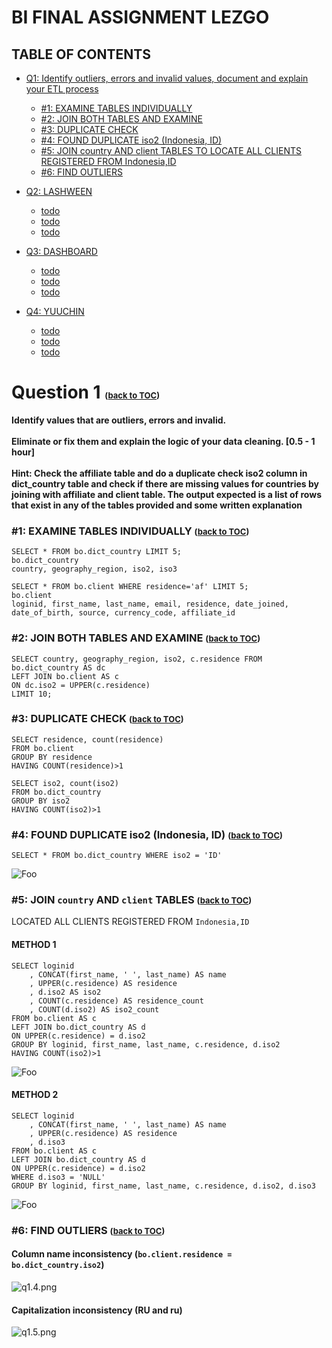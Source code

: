 # BI FINAL ASSIGNMENT LEZGO
<div id="toc"></div>

## TABLE OF CONTENTS
* [Q1: Identify outliers, errors and invalid values, document and explain your ETL process](#q1)
    * [#1: EXAMINE TABLES INDIVIDUALLY](#q1s1)
    * [#2: JOIN BOTH TABLES AND EXAMINE](#q1s2)
    * [#3: DUPLICATE CHECK](#q1s3)
    * [#4: FOUND DUPLICATE iso2 (Indonesia, ID)](#q1s4)
    * [#5: JOIN country AND client TABLES TO LOCATE ALL CLIENTS REGISTERED FROM Indonesia,ID](#q1s5)
    * [#6: FIND OUTLIERS](#q1s6)

* [Q2: LASHWEEN](#q2)
    * [todo](#)
    * [todo](#)
    * [todo](#)

* [Q3: DASHBOARD](#q3)
    * [todo](#)
    * [todo](#)
    * [todo](#)
    
* [Q4: YUUCHIN](#q4)
    * [todo](#)
    * [todo](#)
    * [todo](#)

<div id="q1"></div>

# Question 1  <span style="font-size:small">([back to TOC](#toc))</span>

**Identify values that are outliers, errors and invalid.
<br><br>
Eliminate or fix them and explain the logic of your data cleaning. [0.5 - 1 hour]
<br><br>
Hint: Check the affiliate table and do a duplicate check iso2 column in dict_country table and check if there are missing values for countries by joining with affiliate and client table. The output expected is a list of rows that exist in any of the tables provided and some written explanation**

<div id="q1s1"></div>

### #1: EXAMINE TABLES INDIVIDUALLY  <span style="font-size:small">([back to TOC](#toc))</span>
```
SELECT * FROM bo.dict_country LIMIT 5;
bo.dict_country
country, geography_region, iso2, iso3
```
```
SELECT * FROM bo.client WHERE residence='af' LIMIT 5;
bo.client
loginid, first_name, last_name, email, residence, date_joined, date_of_birth, source, currency_code, affiliate_id
```

<div id="q1s2"></div>

### #2: JOIN BOTH TABLES AND EXAMINE <span style="font-size:small">([back to TOC](#toc))</span>
```
SELECT country, geography_region, iso2, c.residence FROM bo.dict_country AS dc
LEFT JOIN bo.client AS c
ON dc.iso2 = UPPER(c.residence)
LIMIT 10;
```

<div id="q1s3"></div>

### #3: DUPLICATE CHECK <span style="font-size:small">([back to TOC](#toc))</span>
```
SELECT residence, count(residence)
FROM bo.client 
GROUP BY residence
HAVING COUNT(residence)>1
```

```
SELECT iso2, count(iso2)
FROM bo.dict_country 
GROUP BY iso2
HAVING COUNT(iso2)>1
```

<div id="q1s4"></div>

### #4: FOUND DUPLICATE iso2 (Indonesia, ID) <span style="font-size:small">([back to TOC](#toc))</span>
`SELECT * FROM bo.dict_country WHERE iso2 = 'ID' `

<a>![Foo](https://raw.githubusercontent.com/shontzu/bi-assignment/main/assets/q1.1.png)</a>

<div id="q1s5"></div>

### #5: JOIN `country` AND `client` TABLES  <span style="font-size:small">([back to TOC](#toc))</span>
LOCATED ALL CLIENTS REGISTERED FROM `Indonesia,ID`
#### METHOD 1
```
SELECT loginid
	, CONCAT(first_name, ' ', last_name) AS name
	, UPPER(c.residence) AS residence
	, d.iso2 AS iso2
	, COUNT(c.residence) AS residence_count
	, COUNT(d.iso2) AS iso2_count
FROM bo.client AS c
LEFT JOIN bo.dict_country AS d
ON UPPER(c.residence) = d.iso2
GROUP BY loginid, first_name, last_name, c.residence, d.iso2
HAVING COUNT(iso2)>1
```
<a>![Foo](https://raw.githubusercontent.com/shontzu/bi-assignment/main/assets/q1.2.png)</a>

#### METHOD 2
```
SELECT loginid
	, CONCAT(first_name, ' ', last_name) AS name
	, UPPER(c.residence) AS residence
	, d.iso3
FROM bo.client AS c
LEFT JOIN bo.dict_country AS d
ON UPPER(c.residence) = d.iso2
WHERE d.iso3 = 'NULL'
GROUP BY loginid, first_name, last_name, c.residence, d.iso2, d.iso3
```
<a>![Foo](https://raw.githubusercontent.com/shontzu/bi-assignment/main/assets/q1.3.png)</a>

<div id="q1s6"></div>

### #6: FIND OUTLIERS <span style="font-size:small">([back to TOC](#toc))</span>
#### Column name inconsistency (`bo.client.residence = bo.dict_country.iso2`)
<a>![q1.4.png](https://raw.githubusercontent.com/shontzu/bi-assignment/main/assets/q1.4.png)</a>

#### Capitalization inconsistency (RU and ru)
<a>![q1.5.png](https://raw.githubusercontent.com/shontzu/bi-assignment/main/assets/q1.5.png)</a>

